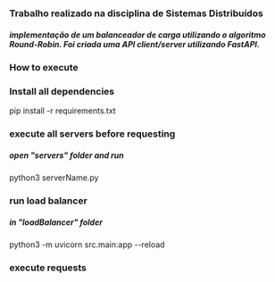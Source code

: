 ### Trabalho realizado na disciplina de Sistemas Distribuídos

##### implementação de um balanceador de carga utilizando o algoritmo Round-Robin. Foi criada uma API client/server utilizando FastAPI.

### How to execute

### Install all dependencies
pip install -r requirements.txt

### execute all servers before requesting
##### open "servers" folder and run

python3 serverName.py

### run load balancer

##### in "loadBalancer" folder
python3 -m uvicorn src.main:app --reload

### execute requests 
